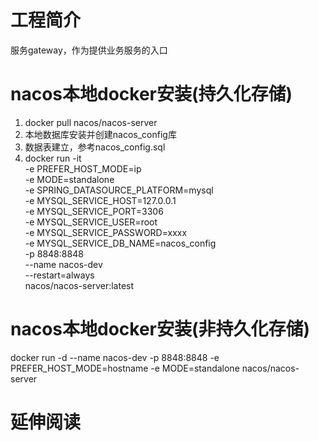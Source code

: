 # 工程简介
服务gateway，作为提供业务服务的入口

# nacos本地docker安装(持久化存储)
1. docker pull nacos/nacos-server
2. 本地数据库安装并创建nacos_config库
3. 数据表建立，参考nacos_config.sql
4. docker run -it \
   -e PREFER_HOST_MODE=ip \
   -e MODE=standalone \
   -e SPRING_DATASOURCE_PLATFORM=mysql \
   -e MYSQL_SERVICE_HOST=127.0.0.1 \
   -e MYSQL_SERVICE_PORT=3306 \
   -e MYSQL_SERVICE_USER=root \
   -e MYSQL_SERVICE_PASSWORD=xxxx \
   -e MYSQL_SERVICE_DB_NAME=nacos_config \
   -p 8848:8848 \
   --name nacos-dev \
   --restart=always \
   nacos/nacos-server:latest

# nacos本地docker安装(非持久化存储)
docker run -d --name nacos-dev -p 8848:8848 -e PREFER_HOST_MODE=hostname -e MODE=standalone nacos/nacos-server

# 延伸阅读

